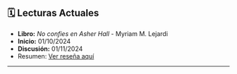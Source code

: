 
## 🗓️ Lecturas Actuales
- **Libro:** *No confies en Asher Hall* - Myriam M. Lejardi
- **Inicio:** 01/10/2024
- **Discusión:** 01/11/2024
 - Resumen: [Ver reseña aquí](../../Reseñas/No%20confies%20en%20Asher%20Hall.md)

---